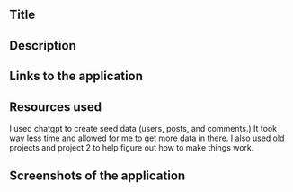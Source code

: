 ## Title

## Description

## Links to the application

## Resources used
I used chatgpt to create seed data (users, posts, and comments.) It took way less time and allowed for me to get more data in there. I also used old projects and project 2 to help figure out how to make things work. 

## Screenshots of the application